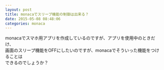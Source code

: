 ```yaml
---
layout: post
title: monacaでスリープ機能の制御は出来る？
date: 2015-05-08 08:48:06
categories: monaca
---
```

<!-- {% raw %} -->
<p>monacaでスマホ用アプリを作成しているのですが、アプリを使用中のときだけ、<br>
画面のスリープ機能をOFFにしたいのですが、monacaでそういった機能をつけることは<br>
できるのでしょうか？</p>
<!-- {% endraw %} -->
